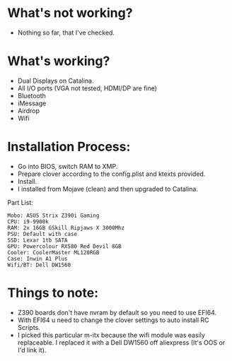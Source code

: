 # What's not working?
- Nothing so far, that I've checked.

# What's working?
- Dual Displays on Catalina.
- All I/O ports (VGA not tested, HDMI/DP are fine)
- Bluetooth
- iMessage
- Airdrop
- Wifi

# Installation Process:
- Go into BIOS, switch RAM to XMP.
- Prepare clover according to the config.plist and ktexts provided.
- Install.
- I installed from Mojave (clean) and then upgraded to Catalina.

Part List:
```
Mobo: ASUS Strix Z390i Gaming
CPU: i9-9900k
RAM: 2x 16GB GSkill Ripjaws X 3000Mhz
PSU: Default with case
SSD: Lexar 1tb SATA
GPU: Powercolour RX580 Red Devil 8GB
Cooler: CoolerMaster ML120RGB
Case: Inwin A1 Plus
Wifi/BT: Dell DW1560
```

# Things to note:
- Z390 boards don't have nvram by default so you need to use EFI64. 
- With EFI64 u need to change the clover settings to auto install RC Scripts.
- I picked this particular m-itx because the wifi module was easily replaceable. I replaced it with a Dell DW1560 off aliexpress (It's OOS or I'd link it).
